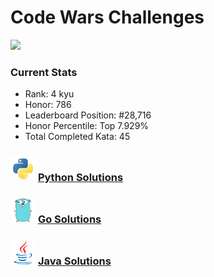 # Code Wars Challenges

<a href='https://www.codewars.com/users/CasperKristiansson'>
  <img src="https://www.codewars.com/users/CasperKristiansson/badges/large">
</a>

### Current Stats
- Rank: 4 kyu
- Honor: 786
- Leaderboard Position: #28,716
- Honor Percentile: Top 7.929%
- Total Completed Kata: 45

### <img src="https://raw.githubusercontent.com/devicons/devicon/master/icons/python/python-original.svg" alt="python" width="40" height="40"/> [Python Solutions](Python)
### <img src="https://raw.githubusercontent.com/devicons/devicon/master/icons/go/go-original.svg" alt="go" width="40" height="40"/> [Go Solutions](Go)
### <img src="https://raw.githubusercontent.com/devicons/devicon/master/icons/java/java-original.svg" alt="java" width="40" height="40"/> [Java Solutions](Java)
